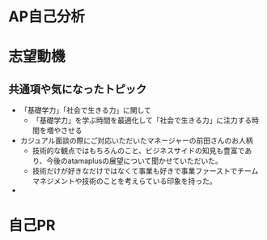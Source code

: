 # AP自己分析

# 志望動機

## 共通項や気になったトピック

- 「基礎学力」「社会で生きる力」に関して
  - 「基礎学力」を学ぶ時間を最適化して「社会で生きる力」に注力する時間を増やさせる
- カジュアル面談の際にご対応いただいたマネージャーの前田さんのお人柄
  - 技術的な観点ではもちろんのこと、ビジネスサイドの知見も豊富であり、今後のatamaplusの展望について聞かせていただいた。
  - 技術だけが好きなだけではなくて事業も好きで事業ファーストでチームマネジメントや技術のことを考えらている印象を持った。
- 

# 自己PR
